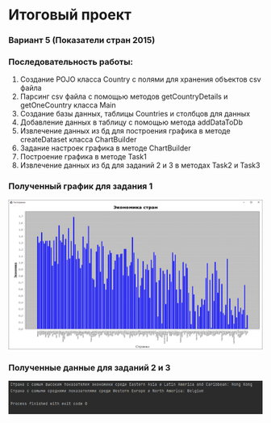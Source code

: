 <h1>Итоговый проект</h1>
<h3>Вариант 5 (Показатели стран 2015)</h3> 
<h3>Последовательность работы:</h3>
  <ol>
    <li>Создание POJO класса Country с полями для хранения объектов csv файла</li>
    <li>Парсинг csv файла с помощью методов getCountryDetails и getOneCountry класса Main</li>
    <li>Создание базы данных, таблицы Countries и столбцов для данных</li>
    <li>Добавление данных в таблицу с помощью метода addDataToDb</li>
    <li>Извлечение данных из бд для построения графика в методе createDataset класса ChartBuilder</li>
    <li>Задание настроек графика в методе ChartBuilder</li>
    <li>Построение графика в методе Task1</li>
    <li>Извлечение данных из бд для заданий 2 и 3 в методах Task2 и Task3</li>
  </ol>
<h3>Полученный график для задания 1</h3>
<img src = "https://github.com/AnvarNi/JavaFinalProject/blob/master/histogram.png">
<h3>Полученные данные для заданий 2 и 3</h3>
<img src = "https://github.com/AnvarNi/JavaFinalProject/blob/master/results.png">
